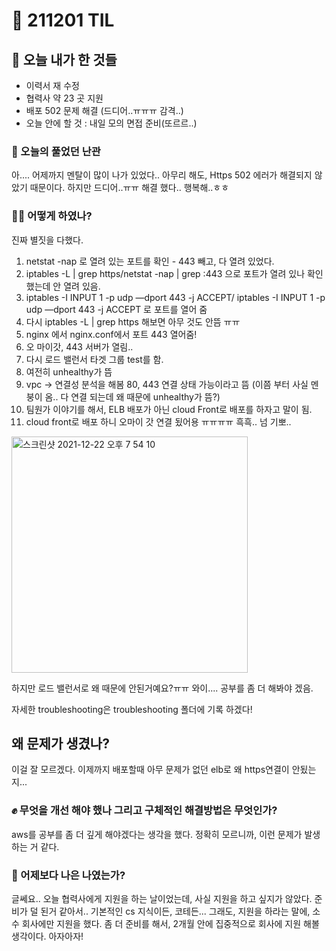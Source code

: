 # :rocket: 211201 TIL

## :seedling: 오늘 내가 한 것들
* 이력서 재 수정
* 협력사 약 23 곳 지원
* 배포 502 문제 해결 (드디어..ㅠㅠㅠ 감격..)
* 오늘 안에 할 것 : 내일 모의 면접 준비(또르르..)

### :speech_balloon: 오늘의 풀었던 난관
아.... 어제까지 멘탈이 많이 나가 있었다..
아무리 해도, Https 502 에러가 해결되지 않았기 때문이다.
하지만 드디어..ㅠㅠ 해결 했다.. 행복해..ㅎㅎ

### 💫✨ 어떻게 하였나?
진짜 별짓을 다했다.
1. netstat -nap 로 열려 있는 포트를 확인 - 443 빼고, 다 열려 있었다.
2. iptables -L | grep https/netstat -nap | grep :443 으로 포트가 열려 있나 확인 했는데 안 열려 있음.
3.  iptables -I INPUT 1 -p udp —dport 443 -j ACCEPT/  iptables -I INPUT 1 -p udp —dport 443 -j ACCEPT 로 포트를 열어 줌 
4. 다시 iptables -L | grep https 해보면 아무 것도 안뜸 ㅠㅠ
5. nginx 에서 nginx.conf에서 포트 443 열어줌!
5. 오 마이갓, 443 서버가 열림.. 
6. 다시 로드 밸런서 타겟 그룹 test를 함.
7. 여전히 unhealthy가 뜸
8. vpc -> 연결성 분석을 해봄 80, 443 연결 상태 가능이라고 뜸 (이쯤 부터 사실 멘붕이 옴.. 다 연결 되는데 왜 때문에 unhealthy가 뜸?)
9. 팀원가 이야기를 해서, ELB 배포가 아닌 cloud Front로 배포를 하자고 말이 됨.
10. cloud front로 배포 하니 오마이 갓 연결 됬어용 ㅠㅠㅠㅠ 흑흑.. 넘 기뽀..  
<img width="378" alt="스크린샷 2021-12-22 오후 7 54 10" src="https://user-images.githubusercontent.com/88166362/147084794-cdfe6ce8-d603-4a1d-998e-b75b85253730.png">

하지만 로드 밸런서로 왜 때문에 안된거예요?ㅠㅠ 와이.... 공부를 좀 더 해봐야 겠음.

자세한 troubleshooting은 troubleshooting 폴더에 기록 하겠다!

## 왜 문제가 생겼나?
이걸 잘 모르겠다. 이제까지 배포할때 아무 문제가 없던 elb로 왜 https연결이 안됬는지... 

### :fist: 무엇을 개선 해야 했나  그리고 구체적인 해결방법은 무엇인가?
aws를 공부를 좀 더 깊게 해야겠다는 생각을 했다.
정확히 모르니까, 이런 문제가 발생하는 거 같다.

### :muscle: 어제보다 나은 나였는가?  
글쎄요..
오늘 협력사에게 지원을 하는 날이었는데,
사실 지원을 하고 싶지가 않았다.
준비가 덜 된거 같아서..
기본적인 cs 지식이든, 코테든...
그래도, 지원을 하라는 말에,
소수 회사에만 지원을 했다.
좀 더 준비를 해서, 2개월 안에 집중적으로 회사에 지원 해볼 생각이다.
아자아자!
